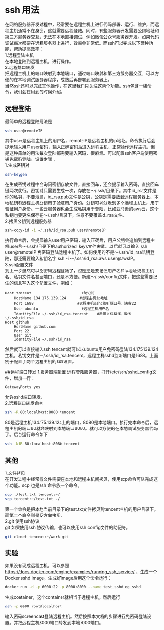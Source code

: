 # ssh 用法

在网络服务器开发过程中，经常要在远程主机上进行代码部署、运行、维护，而远程主机通常不在身旁，这就需要远程登陆。同时，有些服务器开发需要公网地址和第三方服务器交互，无法在本地直接调试，例如微信公众号服务器开发。如果代码调试每次都要在远程服务器上进行，效率会非常低。而ssh可以完成以下两种功能，帮助提高效率：   
1.远程登陆主机   
在本地登陆到远程主机，进行操作。  
2.远程端口转发   
把远程主机上的端口映射到本地端口，通过端口映射和第三方服务器交互，可以方便的在本地调试服务器程序，成熟后再部署到服务器上。  
当然ssh还可以完成其他操作，在这里我们只关注这两个功能。ssh包含一族命令，我们会在用到的时候介绍。   

## 远程登陆    
最简单的远程登陆用法是  
``` bash
ssh user@remoteIP
```
其中user是远程主机上的用户名，remoteIP是远程主机的ip地址。命令执行后会提示输入用户user密码，输入正确密码后进入远程主机，正常操作远程主机。但是这种简单的用法每次登陆都需要输入密码，很麻烦。可以配置ssh客户端使用密钥免密码登陆，设置步骤：  
1.生成密钥对
``` bash
ssh-keygen 
```
在生成密钥过程中会询问密钥存放文件，直接回车，还会提示输入密码，直接回车键两次就行。密钥对只需要生成一次，存放在～/.ssh/目录下。其中id_rsa文件是你的私钥，不要泄漏，id_rsa.pub文件是公钥，公钥是需要放到远程服务器上，本地私钥和远程主机公钥用于验证用户身份。公钥可以分发到多个远程主机上，用于验证用户身份。一些云服务器也会生成私钥用于登陆，比如亚马逊的aws云，这个私钥也要更名保存在～/.ssh/目录下，注意不要覆盖id_rsa文件。  
2.拷贝公钥到远程服务器  
``` bash
ssh-copy-id -i ~/.ssh/id_rsa.pub user@remoteIP    
```
执行命令后，会提示输入user用户密码，输入正确后，用户公钥会追加到远程主机user的～/.ssh/目录下的authorized_keys文件末尾。以后就可以输入 ssh user@remoteIP 免密码登陆远程主机了。如何使用的不是～/.ssh/id_rsa私钥登陆，那还需要输入私钥名字 ssh -i ～/.ssh/id_rsa.aws user@awsIP。  
3.ssh配置文件  
到上一步虽然可以免密码远程登陆了，但是还是要记住用户名和ip地址或者主机名、私钥文件名甚至端口，还是不方便。新建～/.ssh/config文件，把这些需要记住的信息写入这个配置文件，例如：
``` vi
Host tencent                       #助记符
    HostName 134.175.139.124      #远程主机ip地址
    Port 1688                    #远程主机sshd监听端口号，缺省22
    User ubuntu                    #远程主机用户名
    IdentityFile ~/.ssh/id_rsa.tencent    #私钥文件路径，缺省~/.ssh/id_rsa
Host github
    HostName github.com
    Port 22
    User git
    IdentityFile ~/.ssh/id_rsa
```
然后就可以直接输入ssh tencent就可以以ubuntu用户免密码登陆134.175.139.124主机，私钥文件是～/.ssh/id_rsa.tencent，远程主机sshd监听端口是1688。上面例子配置了两个远程主机的ssh设置。   

##远程端口转发
1.服务器端配置 
远程登陆服务器，打开/etc/ssh/sshd_config文件，增加一行：  
``` vi
GatewayPorts yes
```
允许sshd端口转发。  
2.远程端口转发命令 
``` bash
ssh -R 80:localhost:8080 tencent
```
80是远程主机134.175.139.124上的端口，8080是本地端口。执行完本命令后，远程主机的端口80就会映射到本地端口8080。就可以方便的在本地调试服务器代码了。后台运行命令如下  
``` bash
ssh -NfR 80:localhost:8080 tencent
```

## 其他
1.文件拷贝  
在开发过程中经常有文件需要在本地和远程主机间拷贝，使用scp命令可以完成这个功能。scp 也是ssh 命令族一个命令。  
``` bash
scp ./test.txt tencent:~/
scp tencent:~/test.txt ./
```
第一个命令是把本地当前目录下的test.txt文件拷贝到tencent主机的用户目录下。而第二个命令则是反方向拷贝。  
2.git 使用ssh协议  
git 如果使用ssh 协议传输，也可以使用ssh config文件的助记符。
``` bash
git clonet tencent:~/work.git
```


## 实验
如果没有现成远程主机，可以参照  https://docs.docker.com/engine/examples/running_ssh_service/ ，生成一个Docker sshd image。生成好image后用这个命令运行：
``` bash
docker run -d -p 6000:22 -p 8000:8000 --name test_sshd eg_sshd
```
生成container，这个container就相当于远程主机。然后运行
``` bash
ssh -p 6000 root@localhost
```
输入密码screencast登陆远程主机。然后按照本文档的步骤进行免密码登陆设置。并把远程主机8000端口转发到本地7000端口。


